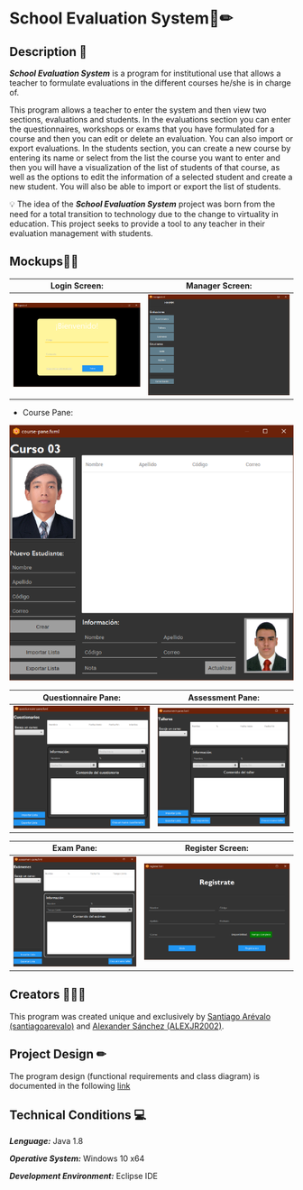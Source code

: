 # School Evaluation System📄✏
## **Description** 📑

***School Evaluation System*** is a program for institutional use that allows a teacher to formulate evaluations in the different courses he/she is in charge of.

This program allows a teacher to enter the system and then view two sections, evaluations and students. In the evaluations section you can enter the questionnaires, workshops or exams that you have formulated for a course and then you can edit or delete an evaluation. You can also import or export evaluations. In the students section, you can create a new course by entering its name or select from the list the course you want to enter and then you will have a visualization of the list of students of that course, as well as the options to edit the information of a selected student and create a new student. You will also be able to import or export the list of students.

💡 The idea of the ***School Evaluation System*** project was born from the need for a total transition to technology due to the change to virtuality in education. This project seeks to provide a tool to any teacher in their evaluation management with students.

## Mockups🔲💭
|Login Screen:|Manager Screen:|
|:-------------------------:|:-------------------------:|
![Image](https://github.com/ALEXJR2002/school-evaluation-system/blob/master/img/mockups/login.png) | ![Image](https://github.com/ALEXJR2002/school-evaluation-system/blob/master/img/mockups/manager.png)

* Course Pane:

![Image](https://github.com/ALEXJR2002/school-evaluation-system/blob/master/img/mockups/course%20pane.png)

|Questionnaire Pane:|Assessment Pane:|
|:-------------------------:|:-------------------------:|
![Image](https://github.com/ALEXJR2002/school-evaluation-system/blob/master/img/mockups/questionnaire%20pane.png)|![Image](https://github.com/ALEXJR2002/school-evaluation-system/blob/master/img/mockups/assessment%20pane.png)

|Exam Pane:|Register Screen:|
|:-------------------------:|:-------------------------:|
![Image](https://github.com/ALEXJR2002/school-evaluation-system/blob/master/img/mockups/exam%20pane.png)|![Image](https://github.com/ALEXJR2002/school-evaluation-system/blob/master/img/mockups/register.png)


## Creators 👨🏻‍💻
This program was created unique and exclusively by [Santiago Arévalo (santiagoarevalo)](https://github.com/santiagoarevalo) and [Alexander Sánchez (ALEXJR2002)](https://github.com/ALEXJR2002).

## **Project Design** ✏
The program design (functional requirements and class diagram) is documented in the following [link]()

## **Technical Conditions** 💻
***Lenguage:*** Java 1.8

***Operative System:*** Windows 10 x64 

***Development Environment:*** Eclipse IDE
